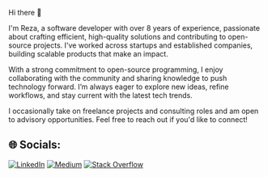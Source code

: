 
Hi there 👋

I'm Reza, a software developer with over 8 years of experience, passionate about crafting efficient, high-quality solutions and contributing to open-source projects. I've worked across startups and established companies, building scalable products that make an impact.

With a strong commitment to open-source programming, I enjoy collaborating with the community and sharing knowledge to push technology forward. I’m always eager to explore new ideas, refine workflows, and stay current with the latest tech trends.

I occasionally take on freelance projects and consulting roles and am open to advisory opportunities. Feel free to reach out if you'd like to connect!


## 🌐 Socials:
[![LinkedIn](https://img.shields.io/badge/LinkedIn-%230077B5.svg?logo=linkedin&logoColor=white)](https://linkedin.com/in/mohamadreza-golbaba) [![Medium](https://img.shields.io/badge/Medium-12100E?logo=medium&logoColor=white)](https://medium.com/@m.reza.golbaba) [![Stack Overflow](https://img.shields.io/badge/-Stackoverflow-FE7A16?logo=stack-overflow&logoColor=white)](https://stackoverflow.com/users/mohamad-reza1987) 
